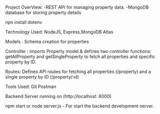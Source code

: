Project OverView:
-REST API for managing property data.
-MongoDB database for storing property details

npn install dotenv

Technology Used:
NodeJS, Express,MongoDB Atlas

Models : Schema creation for properties

Controller : imports Property model & defines two controller functions: getAllProperty and getSingleProperty to fetch all properties and specific property by ID.

Routes: Defines API routes for fetching all properties (/property) and a single property by ID (/property/:id)

Tools Used:
Git
Postman

Backend Server running on (http://localhost: 8000)

npm start or node server.js - For start the backend development server.



